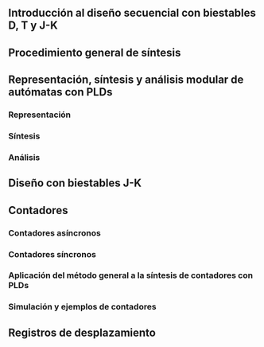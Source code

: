 ## Introducción al diseño secuencial con biestables D, T y J-K
## Procedimiento general de síntesis
## Representación, síntesis y análisis modular de autómatas con PLDs
### Representación
### Síntesis
### Análisis
## Diseño con biestables J-K
## Contadores
### Contadores asíncronos
### Contadores síncronos
### Aplicación del método general a la síntesis de contadores con PLDs
### Simulación y ejemplos de contadores
## Registros de desplazamiento
